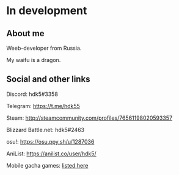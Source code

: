 # In development

## About me

Weeb-developer from Russia.

My waifu is a dragon.

## Social and other links

Discord: hdk5#3358

Telegram: <https://t.me/hdk55>

Steam: <http://steamcommunity.com/profiles/76561198020593357>

Blizzard Battle.net: hdk5#2463

osu!: <https://osu.ppy.sh/u/1287036>

AniList: <https://anilist.co/user/hdk5/>

Mobile gacha games: [listed here](gacha.md)
